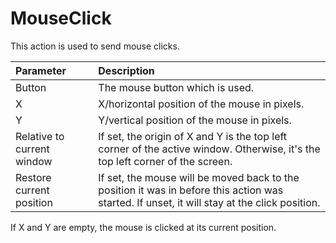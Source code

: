 # MouseClick #
This action is used to send mouse clicks.

| **Parameter** | **Description** |
|:--------------|:----------------|
|Button         |The mouse button which is used.|
|X              |X/horizontal position of the mouse in pixels.|
|Y              |Y/vertical position of the mouse in pixels.|
|Relative to current window|If set, the origin of X and Y is the top left corner of the active window. Otherwise, it's the top left corner of the screen.|
|Restore current position|If set, the mouse will be moved back to the position it was in before this action was started. If unset, it will stay at the click position.|

If X and Y are empty, the mouse is clicked at its current position.